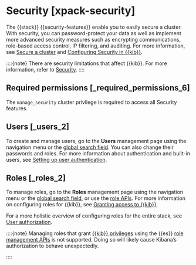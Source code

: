 # Security [xpack-security]

The {{stack}} {{security-features}} enable you to easily secure a cluster. With security, you can password-protect your data as well as implement more advanced security measures such as encrypting communications, role-based access control, IP filtering, and auditing. For more information, see [Secure a cluster](../../../deploy-manage/security.md) and [Configuring Security in {{kib}}](../../../deploy-manage/security.md).

::::{note} 
There are security limitations that affect {{kib}}. For more information, refer to [Security](../../../deploy-manage/security.md).
::::



## Required permissions [_required_permissions_6] 

The `manage_security` cluster privilege is required to access all Security features.


## Users [_users_2] 

To create and manage users, go to the **Users** management page using the navigation menu or the [global search field](/explore-analyze/find-and-organize/find-apps-and-objects.md). You can also change their passwords and roles. For more information about authentication and built-in users, see [Setting up user authentication](../../../deploy-manage/users-roles/cluster-or-deployment-auth/user-authentication.md).


## Roles [_roles_2] 

To manage roles, go to the **Roles** management page using the navigation menu or the [global search field](/explore-analyze/find-and-organize/find-apps-and-objects.md), or use the [role APIs](https://www.elastic.co/docs/api/doc/kibana/group/endpoint-roles). For more information on configuring roles for {{kib}}, see [Granting access to {{kib}}](../../../deploy-manage/users-roles/cluster-or-deployment-auth/built-in-roles.md).

For a more holistic overview of configuring roles for the entire stack, see [User authorization](../../../deploy-manage/users-roles/cluster-or-deployment-auth/user-roles.md).

::::{note} 
Managing roles that grant [{{kib}} privileges](../../../deploy-manage/users-roles/cluster-or-deployment-auth/kibana-privileges.md) using the {{es}} [role management APIs](https://www.elastic.co/docs/api/doc/elasticsearch/group/endpoint-security) is not supported. Doing so will likely cause Kibana’s authorization to behave unexpectedly.

::::








